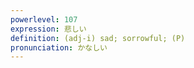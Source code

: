 ```yaml
---
powerlevel: 107
expression: 悲しい
definition: (adj-i) sad; sorrowful; (P)
pronunciation: かなしい
---
```

